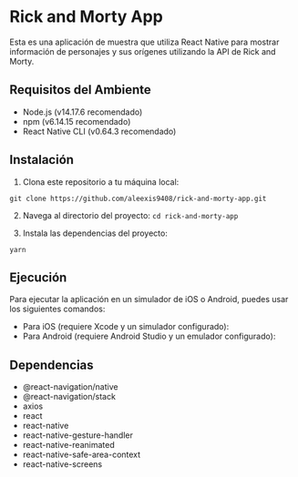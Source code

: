 # Rick and Morty App

Esta es una aplicación de muestra que utiliza React Native para mostrar información de personajes y sus orígenes utilizando la API de Rick and Morty.

## Requisitos del Ambiente

- Node.js (v14.17.6 recomendado)
- npm (v6.14.15 recomendado)
- React Native CLI (v0.64.3 recomendado)

## Instalación

1. Clona este repositorio a tu máquina local:

``
git clone https://github.com/aleexis9408/rick-and-morty-app.git
``

2. Navega al directorio del proyecto:
``
cd rick-and-morty-app
``

3. Instala las dependencias del proyecto:

``
yarn
``

## Ejecución

Para ejecutar la aplicación en un simulador de iOS o Android, puedes usar los siguientes comandos:

- Para iOS (requiere Xcode y un simulador configurado):
- Para Android (requiere Android Studio y un emulador configurado):

## Dependencias

- @react-navigation/native
- @react-navigation/stack 
- axios 
- react 
- react-native 
- react-native-gesture-handler 
- react-native-reanimated 
- react-native-safe-area-context
- react-native-screens 
